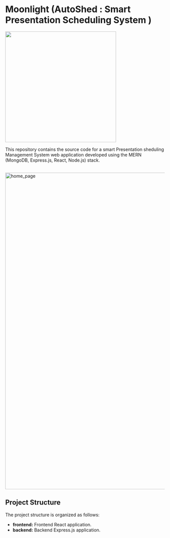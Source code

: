 # Moonlight (AutoShed : Smart Presentation Scheduling System )

<p><img  src=![WhatsApp Image 2025-04-29 at 09 33 15_223220d9](https://github.com/user-attachments/assets/1e8683a8-5bb1-4530-85da-cd07c2d06a35)
""  width=350></a></p>

This repository contains the source code for a smart Presentation sheduling Management System web application developed using the MERN (MongoDB, Express.js, React, Node.js) stack.

<br>

<img src="" alt="home_page" width=1000 >


## Project Structure

The project structure is organized as follows:

- <b>frontend:</b> Frontend React application.
- <b>backend:</b> Backend Express.js application.<br><br>
